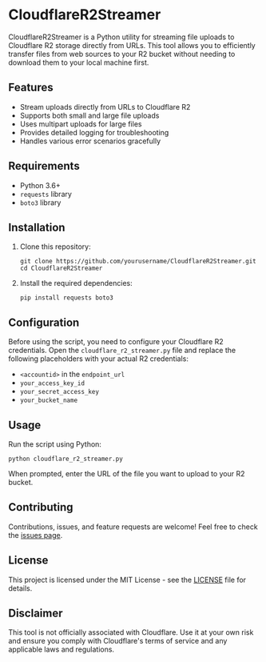 # CloudflareR2Streamer

CloudflareR2Streamer is a Python utility for streaming file uploads to Cloudflare R2 storage directly from URLs. This tool allows you to efficiently transfer files from web sources to your R2 bucket without needing to download them to your local machine first.

## Features

- Stream uploads directly from URLs to Cloudflare R2
- Supports both small and large file uploads
- Uses multipart uploads for large files
- Provides detailed logging for troubleshooting
- Handles various error scenarios gracefully

## Requirements

- Python 3.6+
- `requests` library
- `boto3` library

## Installation

1. Clone this repository:
   ```
   git clone https://github.com/yourusername/CloudflareR2Streamer.git
   cd CloudflareR2Streamer
   ```

2. Install the required dependencies:
   ```
   pip install requests boto3
   ```

## Configuration

Before using the script, you need to configure your Cloudflare R2 credentials. Open the `cloudflare_r2_streamer.py` file and replace the following placeholders with your actual R2 credentials:

- `<accountid>` in the `endpoint_url`
- `your_access_key_id`
- `your_secret_access_key`
- `your_bucket_name`

## Usage

Run the script using Python:

```
python cloudflare_r2_streamer.py
```

When prompted, enter the URL of the file you want to upload to your R2 bucket.

## Contributing

Contributions, issues, and feature requests are welcome! Feel free to check the [issues page](https://github.com/rkrahulkhorwal/CloudflareR2Streamer/issues).

## License

This project is licensed under the MIT License - see the [LICENSE](LICENSE) file for details.

## Disclaimer

This tool is not officially associated with Cloudflare. Use it at your own risk and ensure you comply with Cloudflare's terms of service and any applicable laws and regulations.
